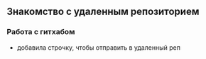 ## Знакомство с удаленным репозиторием
### Работа с гитхабом
* добавила строчку, чтобы отправить в удаленный реп
